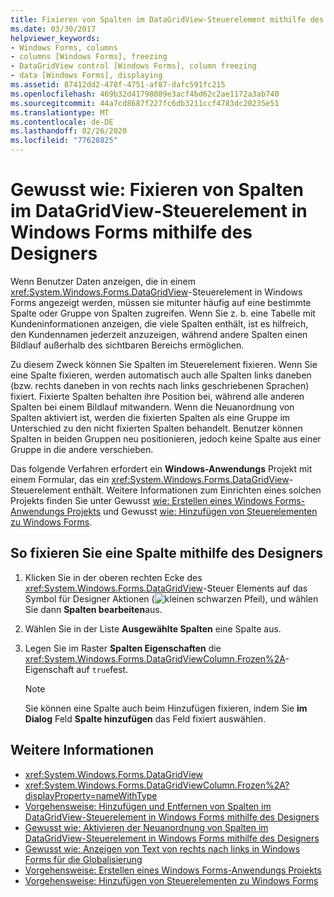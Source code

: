 ```yaml
---
title: Fixieren von Spalten im DataGridView-Steuerelement mithilfe des Designers
ms.date: 03/30/2017
helpviewer_keywords:
- Windows Forms, columns
- columns [Windows Forms], freezing
- DataGridView control [Windows Forms], column freezing
- data [Windows Forms], displaying
ms.assetid: 87412dd2-478f-4751-af87-dafc591fc215
ms.openlocfilehash: 469b32d41798089e3acf4bd62c2ae1172a3ab740
ms.sourcegitcommit: 44a7cd8687f227fc6db3211ccf4783dc20235e51
ms.translationtype: MT
ms.contentlocale: de-DE
ms.lasthandoff: 02/26/2020
ms.locfileid: "77628825"
---
```

# <a name="how-to-freeze-columns-in-the-windows-forms-datagridview-control-using-the-designer"></a>Gewusst wie: Fixieren von Spalten im DataGridView-Steuerelement in Windows Forms mithilfe des Designers
Wenn Benutzer Daten anzeigen, die in einem <xref:System.Windows.Forms.DataGridView>-Steuerelement in Windows Forms angezeigt werden, müssen sie mitunter häufig auf eine bestimmte Spalte oder Gruppe von Spalten zugreifen. Wenn Sie z. b. eine Tabelle mit Kundeninformationen anzeigen, die viele Spalten enthält, ist es hilfreich, den Kundennamen jederzeit anzuzeigen, während andere Spalten einen Bildlauf außerhalb des sichtbaren Bereichs ermöglichen.

 Zu diesem Zweck können Sie Spalten im Steuerelement fixieren. Wenn Sie eine Spalte fixieren, werden automatisch auch alle Spalten links daneben (bzw. rechts daneben in von rechts nach links geschriebenen Sprachen) fixiert. Fixierte Spalten behalten ihre Position bei, während alle anderen Spalten bei einem Bildlauf mitwandern. Wenn die Neuanordnung von Spalten aktiviert ist, werden die fixierten Spalten als eine Gruppe im Unterschied zu den nicht fixierten Spalten behandelt. Benutzer können Spalten in beiden Gruppen neu positionieren, jedoch keine Spalte aus einer Gruppe in die andere verschieben.

 Das folgende Verfahren erfordert ein **Windows-Anwendungs** Projekt mit einem Formular, das ein <xref:System.Windows.Forms.DataGridView>-Steuerelement enthält. Weitere Informationen zum Einrichten eines solchen Projekts finden Sie unter Gewusst [wie: Erstellen eines Windows Forms-Anwendungs Projekts](/visualstudio/ide/step-1-create-a-windows-forms-application-project) und Gewusst [wie: Hinzufügen von Steuerelementen zu Windows Forms](how-to-add-controls-to-windows-forms.md).

## <a name="to-freeze-a-column-using-the-designer"></a>So fixieren Sie eine Spalte mithilfe des Designers

1. Klicken Sie in der oberen rechten Ecke des <xref:System.Windows.Forms.DataGridView>-Steuer Elements auf das Symbol für Designer Aktionen (![kleinen schwarzen Pfeil](./media/designer-actions-glyph.gif)), und wählen Sie dann **Spalten bearbeiten**aus.

2. Wählen Sie in der Liste **Ausgewählte Spalten** eine Spalte aus.

3. Legen Sie im Raster **Spalten Eigenschaften** die <xref:System.Windows.Forms.DataGridViewColumn.Frozen%2A>-Eigenschaft auf `true`fest.

    > [!NOTE]
    > Sie können eine Spalte auch beim Hinzufügen fixieren, indem Sie **im Dialog** Feld **Spalte hinzufügen** das Feld fixiert auswählen.

## <a name="see-also"></a>Weitere Informationen

- <xref:System.Windows.Forms.DataGridView>
- <xref:System.Windows.Forms.DataGridViewColumn.Frozen%2A?displayProperty=nameWithType>
- [Vorgehensweise: Hinzufügen und Entfernen von Spalten im DataGridView-Steuerelement in Windows Forms mithilfe des Designers](add-and-remove-columns-in-the-datagrid-using-the-designer.md)
- [Gewusst wie: Aktivieren der Neuanordnung von Spalten im DataGridView-Steuerelement in Windows Forms mithilfe des Designers](enable-column-reordering-in-the-datagrid-using-the-designer.md)
- [Gewusst wie: Anzeigen von Text von rechts nach links in Windows Forms für die Globalisierung](https://docs.microsoft.com/previous-versions/visualstudio/visual-studio-2010/7d3337xw(v=vs.100))
- [Vorgehensweise: Erstellen eines Windows Forms-Anwendungs Projekts](/visualstudio/ide/step-1-create-a-windows-forms-application-project)
- [Vorgehensweise: Hinzufügen von Steuerelementen zu Windows Forms](how-to-add-controls-to-windows-forms.md)
